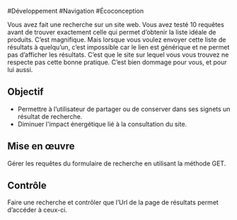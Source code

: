 
#Développement #Navigation #Écoconception

Vous avez fait une recherche sur un site web. Vous avez testé 10 requêtes avant de trouver exactement celle qui permet d’obtenir la liste idéale de produits. C’est magnifique. Mais lorsque vous voulez envoyer cette liste de résultats à quelqu’un, c’est impossible car le lien est générique et ne permet pas d’afficher les résultats. C’est que le site sur lequel vous vous trouvez ne respecte pas cette bonne pratique. C’est bien dommage pour vous, et pour lui aussi.

Objectif
--------

*   Permettre à l’utilisateur de partager ou de conserver dans ses signets un résultat de recherche.
*   Diminuer l'impact énergétique lié à la consultation du site.

Mise en œuvre
-------------

Gérer les requêtes du formulaire de recherche en utilisant la méthode GET.

Contrôle
--------

Faire une recherche et contrôler que l’Url de la page de résultats permet d’accéder à ceux-ci.
